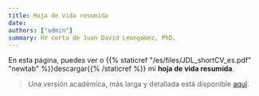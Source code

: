 ```yaml
---
title: Hoja de vida resumida
date:
authors: ["admin"]
summary: HV corta de Juan David Leongómez, PhD.
---
```


En esta página, puedes ver o {{% staticref "/es/files/JDL_shortCV_es.pdf" "newtab" %}}descargar{{% /staticref %}} mi **hoja de vida resumida**. 

> Una versión académica, más larga y detallada está disponible [aquí](/es/cv_long/).

<div id="adobe-dc-view" style="height: 842px; width: 595px;"></div>
<script src="https://documentcloud.adobe.com/view-sdk/main.js"></script>
<script type="text/javascript">
	document.addEventListener("adobe_dc_view_sdk.ready", function(){ 
		var adobeDCView = new AdobeDC.View({clientId: "064da19ffdb04db7b0ea2c9a528805cb", divId: "adobe-dc-view"});
		adobeDCView.previewFile({
			content:{location: {url: "https://jdleongomez.info/es/files/JDL_shortCV_es.pdf"}},
			metaData:{fileName: "JD Leongómez - HV corta.pdf"}
		}, {embedMode: "SIZED_CONTAINER"});
	});
</script>
